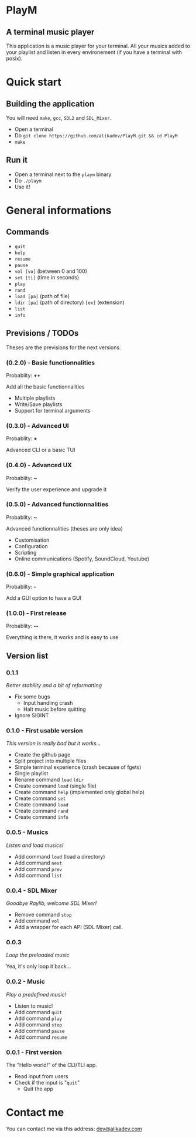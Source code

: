 # PlayM

## A terminal music player

This application is a music player for your terminal. All your musics added to your playlist and listen in every environement (if you have a terminal with posix).


<!-- ======================================== -->


# Quick start

## Building the application

You will need `make`, `gcc`, `SDL2` and `SDL_Mixer`.

- Open a terminal
- Do `git clone https://github.com/alikadev/PlayM.git && cd PlayM`
- `make`

## Run it

- Open a terminal next to the `playm` binary
- Do `./playm`
- Use it!

# General informations

## Commands

- `quit`
- `help`
- `resume`
- `pause`
- `vol [vo]` (between 0 and 100)
- `set [ti]` (time in seconds)
- `play`
- `rand`
- `load [pa]` (path of file)
- `ldir [pa]` (path of directory) `[ex]` (extension)
- `list`
- `info`


<!-- ======================================== -->


## Previsions / TODOs

Theses are the previsions for the next versions.

### (0.2.0) - Basic functionnalities

Probablity: __++__

Add all the basic functionnalities

- Multiple playlists
- Write/Save playlists
- Support for terminal arguments

### (0.3.0) - Advanced UI

Probablity: __+__

Advanced CLI or a basic TUI

### (0.4.0) - Advanced UX

Probablity: __~__

Verify the user experience and upgrade it

### (0.5.0) - Advanced functionnalities

Probablity: __~__

Advanced functionnalities (theses are only idea)

- Customisation
- Configuration
- Scripting
- Online communications (Spotify, SoundCloud, Youtube)

### (0.6.0) - Simple graphical application

Probablity: __-__

Add a GUI option to have a GUI

### (1.0.0) - First release

Probablity: __--__

Everything is there, it works and is easy to use


<!-- ======================================== -->


## Version list

### 0.1.1

_Better stability and a bit of reformatting_

- Fix some bugs
  - Input handling crash
  - Halt music before quitting
- Ignore SIGINT

### 0.1.0 - First usable version

_This version is really bad but it works..._

- Create the github page
- Split project into multiple files
- Simple terminal experience (crash because of fgets)
- Single playlist
- Rename command `load` `ldir`
- Create command `load` (single file)
- Create command `help` (implemented only global help)
- Create command `set`
- Create command `load`
- Create command `rand`
- Create command `info`

### 0.0.5 - Musics

_Listen and load musics!_

- Add command `load` (load a directory)
- Add command `next`
- Add command `prev`
- Add command `list`

### 0.0.4 - SDL Mixer

_Goodbye Raylib, welcome SDL Mixer!_

- Remove command `stop`
- Add command `vol`
- Add a wrapper for each API (SDL Mixer) call.

### 0.0.3

_Loop the preloaded music_

Yea, it's only loop it back...

### 0.0.2 - Music

_Play a predefined music!_

- Listen to music!
- Add command `quit`
- Add command `play`
- Add command `stop`
- Add command `pause`
- Add command `resume`

### 0.0.1 - First version

The "Hello world!" of the CLI/TLI app.

- Read input from users
- Check if the input is "`quit`"
  - Quit the app


<!-- ======================================== -->


# Contact me

You can contact me via this address: dev@alikadev.com
